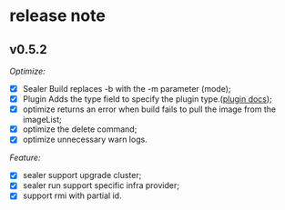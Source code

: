 # release note

## v0.5.2

*Optimize:*

- [x] Sealer Build replaces -b with the -m parameter (mode);
- [x] Plugin Adds the type field to specify the plugin type.([plugin docs](https://github.com/alibaba/sealer/blob/main/docs/design/plugin.md));
- [x] optimize returns an error when build fails to pull the image from the imageList;
- [x] optimize the delete command;
- [x] optimize unnecessary warn logs.

*Feature:*

- [x] sealer support upgrade cluster;
- [x] sealer run support specific infra provider;
- [x] support rmi with partial id.